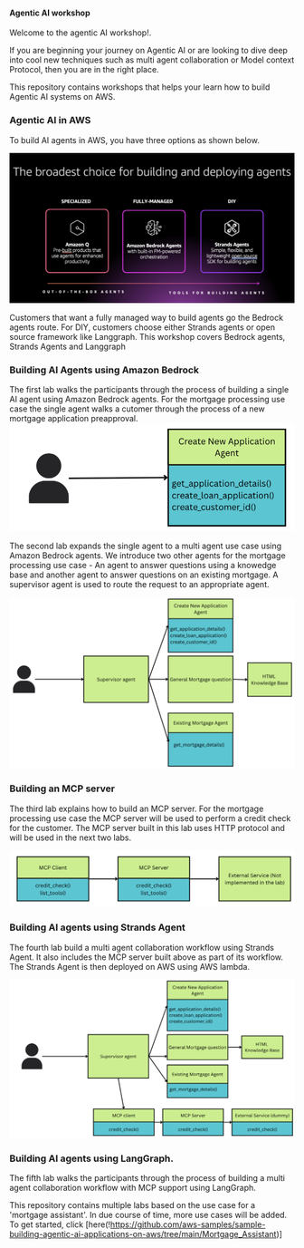 #### Agentic AI workshop

Welcome to the agentic AI workshop!.

If you are beginning your journey on Agentic AI or are looking to dive deep into cool new techniques such as multi agent collaboration or Model context Protocol, then you are in the right place.

This repository contains workshops that helps your learn how to build Agentic AI systems on AWS.

### Agentic AI in AWS
To build AI agents in AWS, you have three options as shown below.

<img src="./images/01_01_agents_in_Aws.png" alt="Agents in AWS" width="600"/>

Customers that want a fully managed way to build agents go the Bedrock agents route. For DIY, customers choose either Strands agents or open source framework like Langgraph. This workshop covers  Bedrock agents, Strands Agents and Langgraph

### Building AI Agents using Amazon Bedrock
The first lab walks the participants through the process of building a single AI agent using Amazon Bedrock agents. For the mortgage processing use case the single agent walks a cutomer through the process of a new mortgage application preapproval.
<img src="./images/01_03_single_agent.png" alt="Single agent" width="600"/>


The second lab expands the single agent to a multi agent use case using Amazon Bedrock agents. We introduce two other agents for the mortgage processing use case - An agent to answer questions using a knowedge base and another agent to answer questions on an existing mortgage. A supervisor agent is used to route the request to an appropriate agent.

![Multi agent](./images/01_04_multi_agent.png)

### Building an MCP server
The third lab explains how to build an MCP server. For the mortgage processing use case the MCP server will be used to perform a credit check for the customer. The MCP server built in this lab uses HTTP protocol and will be used in the next two labs.

![Multi agent](./images/01_05_mcp_server_client.png)

### Building AI agents using Strands Agent
The fourth lab build a multi agent collaboration workflow using Strands Agent. It also includes the MCP server built above as part of its workflow. The Strands Agent is then deployed on AWS using AWS lambda.

![Multi agent MCP](./images/01_06_multi_agent_mcp.png)

### Building AI agents using LangGraph.
The fifth lab walks the participants through the process of building a multi agent collaboration workflow with MCP support using LangGraph.


This repository contains multiple labs based on the use case for a 'mortgage assistant'. In due course of time, more use cases will be added. To get started, click [here(!https://github.com/aws-samples/sample-building-agentic-ai-applications-on-aws/tree/main/Mortgage_Assistant)]